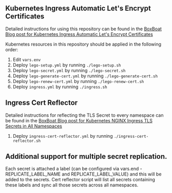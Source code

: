## Kubernetes Ingress Automatic Let's Encrypt Certificates

Detailed instructions for using this repository can be found in the [BoxBoat Blog post for Kubernetes Ingress Automatic Let's Encrypt Certificates](https://boxboat.com/2018/06/12/kubernetes-ingress-lets-encrypt-certificates/)

Kubernetes resources in this repository should be applied in the following order:

1. Edit `vars.env`
2. Deploy `lego-setup.yml` by running `./lego-setup.sh`
3. Deploy `lego-secret.yml` by running `./lego-secret.sh`
4. Deploy `lego-generate-cert.yml` by running `./lego-generate-cert.sh`
5. Deploy `lego-renew-cert.yml` by running `./lego-renew-cert.sh`
6. Deploy `ingress.yml` by running `./ingress.sh`

## Ingress Cert Reflector

Detailed instructions for reflecting the TLS Secret to every namespace can be found in the [BoxBoat Blog post for Kubernetes NGINX Ingress TLS Secrets in All Namespaces](https://boxboat.com/2018/07/02/kubernetes-nginx-ingress-tls-secrets-all-namespaces/)

1. Deploy `ingress-cert-reflector.yml` by running `./ingress-cert-reflector.sh`

## Additional support for multiple secret replication.
Each secret is attached a label (can be configured via vars.end - REPLICATE_LABEL_NAME and REPLICATE_LABEL_VALUE) and this will be added to the secrets. Cert reflector script will list all secrets containing these labels and sync all those secrets across all namespaces.
